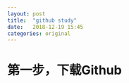 ```yaml
---
layout:	post
title:	"github study"
date:	2018-12-19 15:45
categories:	original
---
```


# 第一步，下载Github